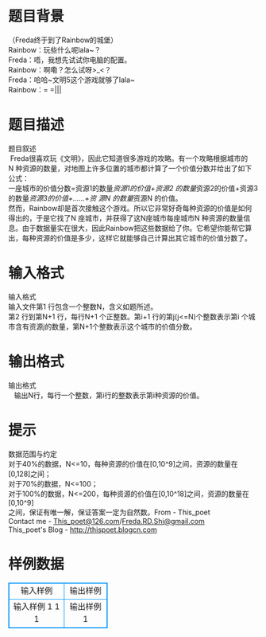 # 

 
 # 题目背景 
（Freda终于到了Rainbow的城堡）<BR>Rainbow：玩些什么呢lala~？<BR>Freda：唔，我想先试试你电脑的配置。<BR>Rainbow：啊嘞？怎么试呀&gt;_&lt;？<BR>Freda：哈哈~文明5这个游戏就够了lala~<BR>Rainbow：=&nbsp;=||| 

 
 # 题目描述 
题目叙述<BR>&nbsp;Freda很喜欢玩《文明》，因此它知道很多游戏的攻略。有一个攻略根据城市的N&nbsp;种资源的数量，对地图上许多位置的城市都计算了一个价值分数并给出了如下公式：<BR>一座城市的价值分数=资源1的数量*资源1的价值+资源2&nbsp;的数量*资源2的价值+资源3的数量*资源3的价值+……+资	源N&nbsp;的数量*资源N&nbsp;的价值。<BR>然而，Rainbow却是首次接触这个游戏。所以它非常好奇每种资源的价值是如何得出的，于是它找了N&nbsp;座城市，并获得了这N座城市每座城市N&nbsp;种资源的数量信息。由于数据量实在很大，因此Rainbow把这些数据给了你。它希望你能帮它算出，每种资源的价值是多少，这样它就能够自己计算出其它城市的价值分数了。 

 
 # 输入格式 
输入格式<BR>	输入文件第1&nbsp;行包含一个整数N，含义如题所述。<BR>	第2&nbsp;行到第N+1&nbsp;行，每行N+1&nbsp;个正整数。第i+1&nbsp;行的第j(j&lt;=N)个整数表示第i&nbsp;个城市含有资源j的数量，第N+1个整数表示这个城市的价值分数。 

 
 # 输出格式 
输出格式<BR>&nbsp;&nbsp;&nbsp;输出N行，每行一个整数，第i行的整数表示第i种资源的价值。&nbsp; 

 
 # 提示 
数据范围与约定<BR>对于40%的数据，N&lt;=10，每种资源的价值在[0,10^9]之间，资源的数量在[0,128]之间；<BR>对于70%的数据，N&lt;=100；<BR>对于100%的数据，N&lt;=200，每种资源的价值在[0,10^18]之间，资源的数量在[0,10^9]<BR>之间，保证有唯一解，保证答案一定为自然数。From&nbsp;-&nbsp;This_poet<BR>Contact&nbsp;me&nbsp;-&nbsp;This_poet@126.com/Freda.RD.Shi@gmail.com<BR>This_poet's&nbsp;Blog&nbsp;-&nbsp;http://thispoet.blogcn.com 
# 样例数据
<style>
        table,table tr th, table tr td { border:1px solid #0094ff; }
        table { width: 200px; min-height: 25px; line-height: 25px; text-align: center; border-collapse: collapse;}   
    </style>
<table>
	<tr>
		<td>输入样例</td>
		<td>输出样例</td>
	</tr>
<tr><td>输入样例
1
1 1</td><td>输出样例
1</td></tr></table>
